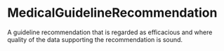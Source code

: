 # MedicalGuidelineRecommendation

A guideline recommendation that is regarded as efficacious and where quality of the data supporting the recommendation is sound.
